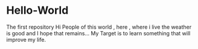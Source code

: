 # Hello-World
The first repository
Hi People of this world , here , where i live the weather is good and I hope that remains...
My Target is to learn something that will improve my life.
